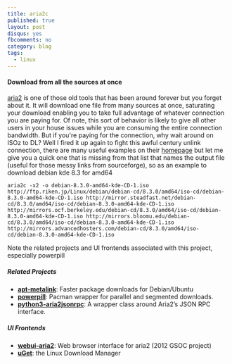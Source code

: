 ```yaml
---
title: aria2c
published: true
layout: post
disqus: yes
fbcomments: no
category: blog
tags: 
  - linux
---
```



#### Download from all the sources at once

[aria2](https://aria2.github.io/) is one of those old tools that has been around forever but you forget about it.
It will download one file from many sources at once, saturating your download enabling you to take full advantage
of whatever connection you are paying for.  Of note, this sort of behavior is likely to give all other users in your 
house issues while you are consuming the entire connection bandwidth.  But if you're paying for the connection, 
why wait around on ISOz to DL?
Well I fired it up again to fight this awful century unlink connection, 
there are many useful examples on their [homepage](https://aria2.github.io/)
but let me give you a quick one that is missing from that list that names the output file 
(useful for those messy links from sourceforge), so as an example to download debian kde 8.3 for amd64

```
aria2c -x2 -o debian-8.3.0-amd64-kde-CD-1.iso  http://ftp.riken.jp/Linux/debian/debian-cd/8.3.0/amd64/iso-cd/debian-8.3.0-amd64-kde-CD-1.iso http://mirror.steadfast.net/debian-cd/8.3.0/amd64/iso-cd/debian-8.3.0-amd64-kde-CD-1.iso http://mirrors.ocf.berkeley.edu/debian-cd/8.3.0/amd64/iso-cd/debian-8.3.0-amd64-kde-CD-1.iso http://mirrors.bloomu.edu/debian-cd/8.3.0/amd64/iso-cd/debian-8.3.0-amd64-kde-CD-1.iso http://mirrors.advancedhosters.com/debian-cd/8.3.0/amd64/iso-cd/debian-8.3.0-amd64-kde-CD-1.iso 
```

Note the related projects and UI frontends associated with this project, especially powerpill

<h5>Related Projects</h5>

<ul>
<li><a href="https://github.com/tatsuhiro-t/apt-metalink"><strong>apt-metalink</strong></a>: Faster package downloads for Debian/Ubuntu</li>
<li><a href="http://xyne.archlinux.ca/projects/powerpill/"><strong>powerpill</strong></a>: Pacman wrapper for parallel and segmented downloads.</li>
<li><a href="http://xyne.archlinux.ca/projects/python3-aria2jsonrpc/"><strong>python3-aria2jsonrpc</strong></a>: A wrapper class around Aria2&rsquo;s JSON RPC interface.</li>
</ul>


<h5>UI Frontends</h5>

<ul>
<li><a href="https://github.com/ziahamza/webui-aria2"><strong>webui-aria2</strong></a>: Web browser interface for aria2 (2012 GSOC project)</li>
<li><a href="http://uget.visuex.com/"><strong>uGet</strong></a>: the Linux Download Manager</li>
</ul>
